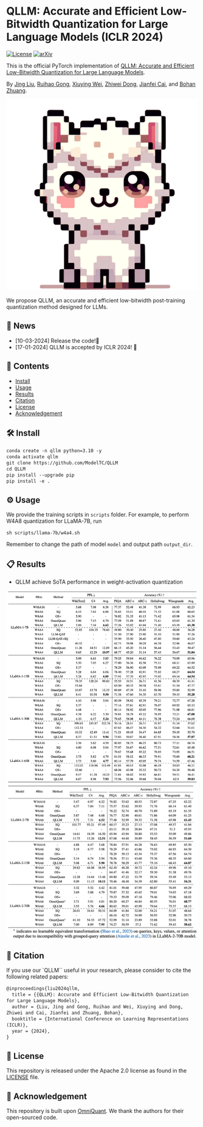 # QLLM: Accurate and Efficient Low-Bitwidth Quantization for Large Language Models (ICLR 2024)

[![License](https://img.shields.io/badge/License-Apache_2.0-blue.svg)](https://opensource.org/licenses/Apache-2.0) 
[![arXiv](https://img.shields.io/badge/QLLM-2310.08041-b31b1b.svg)](https://arxiv.org/abs/2310.08041)

This is the official PyTorch implementation of [QLLM: Accurate and Efficient Low-Bitwidth Quantization for Large Language Models](https://arxiv.org/abs/2310.08041).

By [Jing Liu](https://jing-liu.com/), [Ruihao Gong](https://xhplus.github.io/), [Xiuying Wei](https://wimh966.github.io/), [Zhiwei Dong](https://zwdong.com.cn/), [Jianfei Cai](https://jianfei-cai.github.io/), and [Bohan Zhuang](https://bohanzhuang.github.io/).

![qllm](imgs/qllm.png)

We propose QLLM, an accurate and efficient low-bitwidth post-training quantization method designed for LLMs.

## 📰 News
- [10-03-2024]  Release the code!🌟
- [17-01-2024] QLLM is accepted by ICLR 2024! 👏

## 📖 Contents
- [Install](#🛠-install)
- [Usage](#⚙️-usage)
- [Results](#📋-results)
- [Citation](#📝-citation)
- [License](#🧾-license)
- [Acknowledgement](#🙏-acknowledgement)

## 🛠 Install
```
conda create -n qllm python=3.10 -y
conda activate qllm
git clone https://github.com/ModelTC/QLLM
cd QLLM
pip install --upgrade pip 
pip install -e .
```

## ⚙️ Usage
We provide the training scripts in `scripts` folder. For example, to perform W4A8 quantization for LLaMA-7B, run
```
sh scripts/llama-7b/w4a4.sh
```
Remember to change the path of model `model` and output path `output_dir`.

## 📋 Results
* QLLM achieve SoTA performance in weight-activation quantization

![weight_activation_llama_1](imgs/llama_1_results.png)
![weight_activation_llama_2](imgs/llama_2_results.png)

## 📝 Citation
If you use our `QLLM`` useful in your research, please consider to cite the following related papers:
```
@inproceedings{liu2024qllm,
  title = {{QLLM}: Accurate and Efficient Low-Bitwidth Quantization for Large Language Models},
  author = {Liu, Jing and Gong, Ruihao and Wei, Xiuying and Dong, Zhiwei and Cai, Jianfei and Zhuang, Bohan},
  booktitle = {International Conference on Learning Representations (ICLR)},
  year = {2024},
}
```

## 🧾 License
This repository is released under the Apache 2.0 license as found in the [LICENSE](./LICENSE) file.

## 🙏 Acknowledgement
This repository is built upon [OmniQuant](https://github.com/OpenGVLab/OmniQuant). We thank the authors for their open-sourced code.